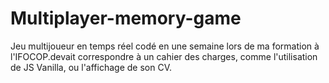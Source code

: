 # Multiplayer-memory-game
Jeu multijoueur en temps réel codé en une semaine lors de ma formation à l'IFOCOP.devait correspondre à un cahier des charges, comme l'utilisation de JS Vanilla, ou l'affichage de son CV.
